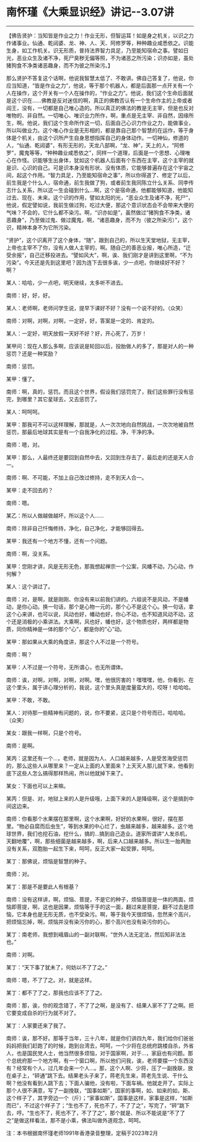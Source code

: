 # 南怀瑾《大乘显识经》讲记--3.07讲

------

【佛告贤护：当知皆是作业之力！作业无形，但智运耳！如是身之机关，以识之力作诸事业。仙通、乾闼婆、龙、神、人、天、阿修罗等，种种趣业咸悉依之。识能生身，如工作机关。识无形质，普持法界智力具足，乃至能知宿命之事。譬如日光，恶业众生及诸不净，死尸臭秽无偏等照，不为诸恶之所污染；识亦如是，虽处猪狗食不净类诸恶趣身，而不为彼之所染污。】

那么贤护不答复这个话啊，他说我智慧太低了、不敢讲。佛自己答复了，他说，你应当知道，“皆是作业之力”，他说，等于那个机器人，都是后面那一点开关有一个人在操作，这个开关有一个人在操作的，“作业之力”。他说，我们这个生命后面就是这个识在……佛教是反对迷信的啊，真正的佛教否认有一个生命作主的上帝或者阎王，没有，一切都是自己唯心造的。所以真正的佛法的教是无主宰，但是也反对唯物的、非自然。一切唯心、唯识业力所作，啊，重点是无主宰、非自然，因缘所生，啊。他说，我们这个生命所作这一切，后面自己心识力作业之力，能做事业，所以叫做业力。这个唯心作业是无形相的，都是靠自己那个智慧的在运作，等于身体是个机关，由这个识所产生自身思想指挥自己的身体动作。一切神仙，修道的人，“仙通、乾闼婆”，有形无形的，天龙八部啊，“龙、神”，天上的人，“阿修罗”，魔鬼等等，“种种趣业咸悉依之”，同样一个道理，后面是一个思想、心理唯心在作怪。识能够生出身体，犹如这个机器人后面有个东西在主宰，这个主宰的就是识、心识的自己。可是识本身没有形状、没有体质，它能够普遍存在这个宇宙之间，起这个作用。“智力具足，乃至能知宿命之事”，所以你得道了、修定了以后，前生我是个什么人，宿命通，前生我做了狗，或者前生我同陈立什么关系、同李传志什么关系，所以这一生会碰到什么…啊，这个是宿命通，他都能够知道，他能知过去、现在、未来。这个识的作用，譬如太阳的光，“恶业众生及诸不净，死尸”，他说，假定譬如说，我前生做过狗，吃过大便，那这个意识状态会不会带来大便的气味？不会的，它什么都不染污。啊，“识亦如是”，虽然做过“猪狗食不净类，诸恶趣身”，乃至做过鬼、做过魔鬼，啊，“诸恶趣身，而不为（彼之所染污）”，这个识，精神本身不为它所污染。

“贤护”，这个识离开了这个身体，“随”，跟到自己的，所以生天堂地狱，无主宰，上帝也主宰不了你，没有人做人主宰的，啊。随自己的善恶业报，唯心所造，“迁受余报”，自己迁移投进去。“譬如风大”，啊，诶、我们刚才是讲到这里啊，“不为污染”。今天还是先到这里吧？因为连下去很多诶，少一点吧，你继续好不好？啊？

某人：哈哈，少一点吧，明天继续，太多听不进去。

南师：好，好，好。

某人：老师啊，老师问学生说，提早下课好不好？没有一个说不好的。（众笑）

南师：对啊，对啊，对啊，一定好，好，答案是一定的、肯定的。

某人：一定好，明天放假一天好不好？好，开心死了，万岁！

某甲问：现在人那么多啊，应该说是轮回以后，投胎做人的多了，那是对人的一种惩罚？还是一种奖励？

南师：惩罚。

某甲：懂了。

南师：啊，真的，惩罚。而且这个世界，假设我们惩罚完了，我们这些罪行没有惩完，到哪里？其它星球去，又去惩罚了。

某人：呵呵呵。

某甲：那我可不可以这样理解，那就是，人一次次地向自然挑战，一次次地被自然惩罚，那最后地球其实是有一个自我净化的过程。净，干净的净。

南师：嗯，对。

某甲：那么，人最终还是要回到自然中去，又回到生存去了，最后走的还是天人合一。

南师：啊、不可能，不加上自己改过修持，走不到天人合一。

某甲：走不回去的？

南师：嗯。

某乙：所以人做越做越坏，所以这个人……

南师：除非自己忏悔修持，净化，自己净化，才能够回得去。

某甲：我还有一个地方不懂，还有一个问题。

南师：啊，没关系。

某甲：您刚才讲，风是无形无色，那我想起禅宗一个公案，风幡不动，乃心动，作何解？

某人：这个讲过了。

南师：对，是啊，就是刚刚、你没有来以前我们讲的。六祖说不是风动，不是幡动，是你心动。换一句话，那个是心物一元的，那个心不是这个心。换一句话，拿这个心来讲，也可以说，风动也好，幡动也好，你心不动，也不知道风动不动，这个还是消极的小乘讲法。大乘啊，风也好，幡也好，这个物质也好，两样都是物质，同你精神是一体的那个“心”，都是你的“心”动。

某甲：那如果从大乘的角度讲，那这个人不过是一个符号。

南师：啊？

某甲：人不过是一个符号，无所谓心，也无所谓体。

南师：诶，对啊，对啊，对啊，对啊。嘿，他很厉害的！嘿嘿嘿，他，你看到、在这个里头，属于讲心理分析的，我说，这个里头真是度量蛮大的，哎呀！哈哈哈。

某甲：不敢，不敢。

某人：对待那一些精神有问题的，说，你不要紧，这只是个符号而已，哈哈哈。（众笑）

某女：跟我一样啊，只是个符号。

南师：是啊。

某丙：这里还有一个…，老师，就是因为人、人口越来越多，人是受苦海受惩罚的，那么这些人从哪里来？一定从上面的人里面来？上天天人那儿就下来，他看到底下这些人怎么搞得那样热闹，所以他就掉下来了。

某女：下面也可以上来嘛。

某丙：但是、对，地狱上来的人是升级哦，上面下来的人是降级啊，这个是搞到中间这边来。

南师：你看那个水果摆在那里啊，这个水果啊，好好的水果啊，很好，摆在那里。“物必自腐而后虫生”，等到水果的中心烂了，虫越来越多，越来越多。这个地球世界，我们也挖石油，挖什么，搞的…搞到自己造业。道家所谓讲“人发杀机，天翻地覆”，啊，那些细菌是越来越多，啊，后来人口越来越多。所以生一胎两胎没有关系，双胞胎一起生下来，呵呵，反正大家一起受罪，呵呵。

某丁：那佛说，烦恼是智慧的种子。

南师：对。

某丁：那是不是要此人有根基？

南师：没有这样讲，啊，烦恼、菩提，不是它的种子，烦恼菩提是一体的两面，烦恼即菩提，啊，这也是因果，烦恼等于手的这一面，翻过来是菩提，翻不过去是烦恼，它本身也是无形无质，也不受染污。啊，等于我今天很烦恼，忽然来个高兴，把烦恼忘掉，啊，烦恼并没有染污你的心，那个高兴也没有染污你的心。

某丁：南老师，我想到峨眉山的一副对联啊，“世外人法无定法，然后知非法法也。”

南师：对啊。

某丁：“天下事了犹未了，何妨以不了了之。”

南师：嗯，不了了之。对，就是这样。

某丁：都不了了之，那我也应该不了了之。

南师：那，诶，你的观念错了，不了了之啊，是没有了、结果人家不了了之啊。把它要变成自杀的行为就不对了。

某丁：人家要还来了我了。

南师：诶，那不好。那等于当年，三十八年，就是你们讲四九年，我们给你们爸爸妈妈把我们赶跑了的时候，跑到台湾去，呵呵，一个少将在总统府跳楼自杀，外省人，也是国民党人士，他当然很多烦恼，对于国家啊，对于…，家庭也有问题。那个总统府那一个地方啊，有一个窗口啊，所以他们问我，诶，老师要摆一个东西没有？经常有个人，过几年会来一个人…。那，这个人啊、少将，压了一副挽联，放在桌子上，“砰通”跳下去。结果老头子来了，蒋老先生来，蒋老先生说、干什么啊？他没有看到人跳下去；下面人骗他，没有啦，下面车祸。他就走开了。实际上那个人很不满意，写了一副挽联，“国事如斯”，国家的事啊，如、如来的如，斯、这个样子了，其字旁边一个（斤）；“家事如斯”，国事是这样，家事是这样，“如斯而已”，不过这个样子了；“生也不了，死也不了，不了了之”，写完了，“砰”跳下去，哼。“生也不了，死也不了，不了了之”，那个就是、所以不能说是“不了了之”是做这样看法，那不是小乘，佛法叫做外道观念，呵呵。

注：本书根据南怀瑾老师1991年香港录音整理，定稿于2023年2月

